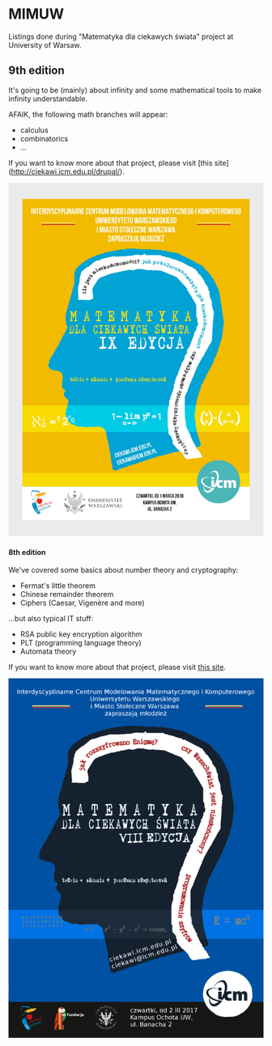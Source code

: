 # MIMUW
Listings done during "Matematyka dla ciekawych świata" project at University of Warsaw.

## 9th edition

It's going to be (mainly) about infinity and some mathematical tools to make infinity understandable.

AFAIK, the following math branches will appear:
* calculus
* combinatorics
* ...

If you want to know more about that project, please visit [this site]
(http://ciekawi.icm.edu.pl/drupal/).

![alt text][poster1]

[poster1]:https://github.com/KubaGorczynski/MIMUW/blob/master/ciekawi9.jpg "Matematyka dla ciekawych świata"

#### 8th edition 

We've covered some basics about number theory and cryptography:
* Fermat's little theorem
* Chinese remainder theorem
* Ciphers (Caesar, Vigenère and more)

...but also typical IT stuff:
* RSA public key encryption algorithm
* PLT (programming language theory)
* Automata theory

If you want to know more about that project, please visit [this site](http://ciekawi.icm.edu.pl/drupal/). 

![alt text][poster]

[poster]:https://github.com/KubaGorczynski/MIMUW/blob/master/ciekawi.png "Matematyka dla ciekawych świata"
